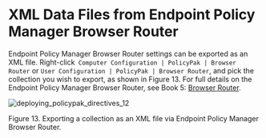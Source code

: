 # XML Data Files from Endpoint Policy Manager Browser Router

Endpoint Policy Manager Browser Router settings can be exported as an XML file.
Right-click` Computer Configuration | PolicyPak | Browser Router` or
`User Configuration | PolicyPak | Browser Router`, and pick the collection you wish to export, as
shown in Figure 13. For full details on the Endpoint Policy Manager Browser Router, see Book 5:
[Browser Router](/docs/endpointpolicymanager/endpointpolicymanager/browserrouter/overview.md).

![deploying_policypak_directives_12](/img/product_docs/endpointpolicymanager/endpointpolicymanager/mdm/xmldatafiles/deploying_endpointpolicymanager_directives_12.webp)

Figure 13. Exporting a collection as an XML file via Endpoint Policy Manager Browser Router.
